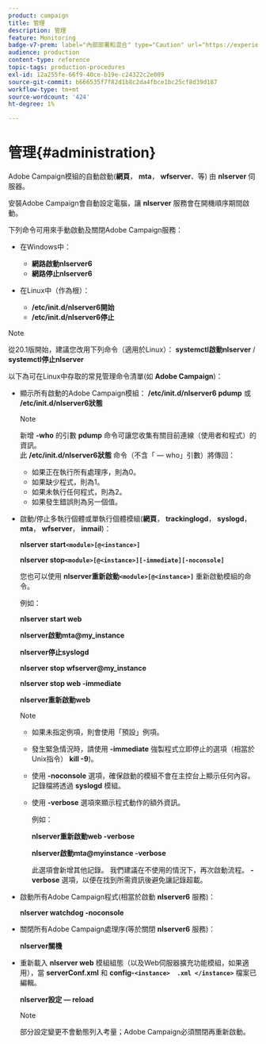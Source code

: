 ```yaml
---
product: campaign
title: 管理
description: 管理
feature: Monitoring
badge-v7-prem: label="內部部署和混合" type="Caution" url="https://experienceleague.adobe.com/docs/campaign-classic/using/installing-campaign-classic/architecture-and-hosting-models/hosting-models-lp/hosting-models.html?lang=zh-Hant" tooltip="僅適用於內部部署和混合部署"
audience: production
content-type: reference
topic-tags: production-procedures
exl-id: 12a255fe-66f9-40ce-b19e-c24322c2e009
source-git-commit: b666535f7f82d1b8c2da4fbce1bc25cf8d39d187
workflow-type: tm+mt
source-wordcount: '424'
ht-degree: 1%

---
```


# 管理{#administration}



Adobe Campaign模組的自動啟動(**網頁**， **mta**， **wfserver**、等) 由 **nlserver** 伺服器。

安裝Adobe Campaign會自動設定電腦，讓 **nlserver** 服務會在開機順序期間啟動。

下列命令可用來手動啟動及關閉Adobe Campaign服務：

* 在Windows中：

   * **網路啟動nlserver6**
   * **網路停止nlserver6**

* 在Linux中（作為根）：

   * **/etc/init.d/nlserver6開始**
   * **/etc/init.d/nlserver6停止**

>[!NOTE]
>
>從20.1版開始，建議您改用下列命令（適用於Linux）： **systemctl啟動nlserver** / **systemctl停止nlserver**

以下為可在Linux中存取的常見管理命令清單(如 **Adobe Campaign**)：

* 顯示所有啟動的Adobe Campaign模組： **/etc/init.d/nlserver6 pdump** 或 **/etc/init.d/nlserver6狀態**

  >[!NOTE]
  >
  >新增 **-who** 的引數 **pdump** 命令可讓您收集有關目前連線（使用者和程式）的資訊。\
  >此 **/etc/init.d/nlserver6狀態** 命令（不含「 — who」引數）將傳回：
  >
  >    * 如果正在執行所有處理序，則為0。
  >    * 如果缺少程式，則為1。
  >    * 如果未執行任何程式，則為2。
  >    * 如果發生錯誤則為另一個值。
  >

* 啟動/停止多執行個體或單執行個體模組(**網頁**， **trackinglogd**， **syslogd**， **mta**， **wfserver**， **inmail**)：

  **nlserver start`<module>[@<instance>]`**

  **nlserver stop`<module>[@<instance>][-immediate][-noconsole]`**

  您也可以使用 **nlserver重新啟動`<module>[@<instance>]`** 重新啟動模組的命令。

  例如：

  **nlserver start web**

  **nlserver啟動mta@my_instance**

  **nlserver停止syslogd**

  **nlserver stop wfserver@my_instance**

  **nlserver stop web -immediate**

  **nlserver重新啟動web**

  >[!NOTE]
  >
  >* 如果未指定例項，則會使用「預設」例項。
  >* 發生緊急情況時，請使用 **-immediate** 強製程式立即停止的選項（相當於Unix指令） **kill -9**)。
  >* 使用 **-noconsole** 選項，確保啟動的模組不會在主控台上顯示任何內容。 記錄檔將透過 **syslogd** 模組。
  >* 使用 **-verbose** 選項來顯示程式動作的額外資訊。
  >
  >   例如：
  >
  >   **nlserver重新啟動web -verbose**
  >
  >   **nlserver啟動mta@myinstance -verbose**
  >
  >   此選項會新增其他記錄。 我們建議在不使用的情況下，再次啟動流程。 **-verbose** 選項，以便在找到所需資訊後避免讓記錄超載。

* 啟動所有Adobe Campaign程式(相當於啟動 **nlserver6** 服務)：

  **nlserver watchdog -noconsole**

* 關閉所有Adobe Campaign處理序(等於關閉 **nlserver6** 服務)：

  **nlserver關機**

* 重新載入 **nlserver web** 模組組態（以及Web伺服器擴充功能模組，如果適用），當 **serverConf.xml** 和 **config-`<instance>  .xml </instance>`** 檔案已編輯。

  **nlserver設定 — reload**

  >[!NOTE]
  >
  >部分設定變更不會動態列入考量；Adobe Campaign必須關閉再重新啟動。

